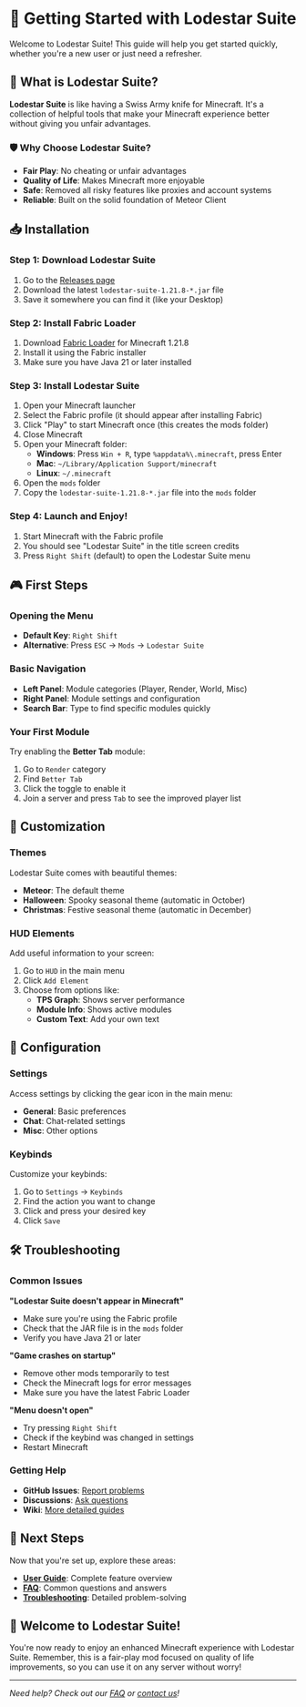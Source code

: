 # 🚀 Getting Started with Lodestar Suite

Welcome to Lodestar Suite! This guide will help you get started quickly, whether you're a new user or just need a refresher.

## 🎯 What is Lodestar Suite?

**Lodestar Suite** is like having a Swiss Army knife for Minecraft. It's a collection of helpful tools that make your Minecraft experience better without giving you unfair advantages.

### 🛡️ Why Choose Lodestar Suite?
- **Fair Play**: No cheating or unfair advantages
- **Quality of Life**: Makes Minecraft more enjoyable
- **Safe**: Removed all risky features like proxies and account systems
- **Reliable**: Built on the solid foundation of Meteor Client

## 📥 Installation

### Step 1: Download Lodestar Suite
1. Go to the [Releases page](https://github.com/waythread/lodestar-suite/releases)
2. Download the latest `lodestar-suite-1.21.8-*.jar` file
3. Save it somewhere you can find it (like your Desktop)

### Step 2: Install Fabric Loader
1. Download [Fabric Loader](https://fabricmc.net/use/) for Minecraft 1.21.8
2. Install it using the Fabric installer
3. Make sure you have Java 21 or later installed

### Step 3: Install Lodestar Suite
1. Open your Minecraft launcher
2. Select the Fabric profile (it should appear after installing Fabric)
3. Click "Play" to start Minecraft once (this creates the mods folder)
4. Close Minecraft
5. Open your Minecraft folder:
   - **Windows**: Press `Win + R`, type `%appdata%\.minecraft`, press Enter
   - **Mac**: `~/Library/Application Support/minecraft`
   - **Linux**: `~/.minecraft`
6. Open the `mods` folder
7. Copy the `lodestar-suite-1.21.8-*.jar` file into the `mods` folder

### Step 4: Launch and Enjoy!
1. Start Minecraft with the Fabric profile
2. You should see "Lodestar Suite" in the title screen credits
3. Press `Right Shift` (default) to open the Lodestar Suite menu

## 🎮 First Steps

### Opening the Menu
- **Default Key**: `Right Shift`
- **Alternative**: Press `ESC` → `Mods` → `Lodestar Suite`

### Basic Navigation
- **Left Panel**: Module categories (Player, Render, World, Misc)
- **Right Panel**: Module settings and configuration
- **Search Bar**: Type to find specific modules quickly

### Your First Module
Try enabling the **Better Tab** module:
1. Go to `Render` category
2. Find `Better Tab`
3. Click the toggle to enable it
4. Join a server and press `Tab` to see the improved player list

## 🎨 Customization

### Themes
Lodestar Suite comes with beautiful themes:
- **Meteor**: The default theme
- **Halloween**: Spooky seasonal theme (automatic in October)
- **Christmas**: Festive seasonal theme (automatic in December)

### HUD Elements
Add useful information to your screen:
1. Go to `HUD` in the main menu
2. Click `Add Element`
3. Choose from options like:
   - **TPS Graph**: Shows server performance
   - **Module Info**: Shows active modules
   - **Custom Text**: Add your own text

## 🔧 Configuration

### Settings
Access settings by clicking the gear icon in the main menu:
- **General**: Basic preferences
- **Chat**: Chat-related settings
- **Misc**: Other options

### Keybinds
Customize your keybinds:
1. Go to `Settings` → `Keybinds`
2. Find the action you want to change
3. Click and press your desired key
4. Click `Save`

## 🛠️ Troubleshooting

### Common Issues

**"Lodestar Suite doesn't appear in Minecraft"**
- Make sure you're using the Fabric profile
- Check that the JAR file is in the `mods` folder
- Verify you have Java 21 or later

**"Game crashes on startup"**
- Remove other mods temporarily to test
- Check the Minecraft logs for error messages
- Make sure you have the latest Fabric Loader

**"Menu doesn't open"**
- Try pressing `Right Shift`
- Check if the keybind was changed in settings
- Restart Minecraft

### Getting Help
- **GitHub Issues**: [Report problems](https://github.com/waythread/lodestar-suite/issues)
- **Discussions**: [Ask questions](https://github.com/waythread/lodestar-suite/discussions)
- **Wiki**: [More detailed guides](https://github.com/waythread/lodestar-suite/wiki)

## 🎯 Next Steps

Now that you're set up, explore these areas:
- **[User Guide](user-guide.md)**: Complete feature overview
- **[FAQ](faq.md)**: Common questions and answers
- **[Troubleshooting](troubleshooting.md)**: Detailed problem-solving

## 🎉 Welcome to Lodestar Suite!

You're now ready to enjoy an enhanced Minecraft experience with Lodestar Suite. Remember, this is a fair-play mod focused on quality of life improvements, so you can use it on any server without worry!

---

*Need help? Check out our [FAQ](faq.md) or [contact us](https://github.com/waythread/lodestar-suite/issues)!*
